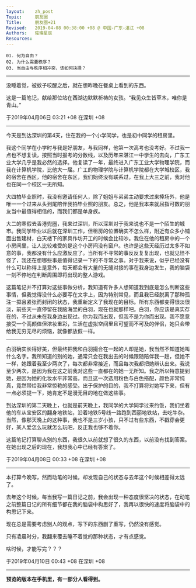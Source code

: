 ```yaml
---
layout:    zh_post
Topic:     朋友圈
Title:     朋友圈+21
Revised:   2019-04-08 00:38:00 +08 @ 中国-广东-湛江 +08
Authors:   璀璨星辰
Resources:
---
```


``` NOTICE
01. 何为自由？
02. 为什么需要秩序？
03. 当自由与秩序相冲突，该如何抉择？
```

--------------------------------------------------------------------------------

没睡着觉，被蚊子咬醒之后，就在想昨晚在餐桌上看到的东西。

这是一篇笔记，献给那位站在西湖边默默祈祷的女孩。“我见众生皆草木，唯你是青山。”

于2019年04月06日 03:21 +08 在深圳 +08

--------------------------------------------------------------------------------

今天是到达深圳的第4天，住在我的一个小学同学，也是初中同学的租房里。

我这个同学在小学时与我是好朋友，与我同样，他第一次高考也没考好。不过我一点也不想复读，按照当时报考的分数线，以及历年来湛江一中学生的去向，广东工业大学几乎是我必然的选择。他复读了一年，最终进入广东工业大学物理学院，而我在计算机学院，比他大一届。广工的物理学院与计算机学院都在大学城校区，我的宿舍在西区，他的宿舍在东区，我们始终没有联系过，在我上大三之前，我对他也在同一个校区一无所知。

大四拍毕业照时，我没有邀请任何人，除了姐姐与弟弟主动要求过来捧场外，他是唯一一个过来从头到尾陪伴我拍毕业照的朋友。总之，他是我本来就屈指可数的朋友当中最值得相信的，而我们都是单身族。

大二的寒假去香港兜圈，我来过深圳，所以深圳对于我来说也不是一个陌生的城市。我同学毕业以后就在深圳工作，但租房的位置确实不怎么样，附近有众多小铺面出售建材，白天楼下的家具作坊开工的时候会比较吵。我住在他的租房中的一个小房间里，让人比较难受的是这个小房间没有窗户。也许是这些天经历过太多不如意的事，我都没有什么应激反应了。当所有不寻常的事反反复复出现，也就见怪不怪了，我还在想哪些事是值得记录一下的不寻常之事。对于我来说，似乎已经没有什么可以称得上是意外，每天都会有大量的无缝对接的事在我身边发生，我的脑袋一刻不停地在判断周围即将出现的整人游戏。

这篇笔记并不打算对这些事做分析，我知道有许多人想知道我到底是怎么判断这些事情，但我觉得没什么必要写在文字上，因为特别常见，而且我已经脱离了那种孤注一掷且紧张而封闭的状态，我重新定义了我现在的目标。所有东西都变得很淡很淡，前些天一直停留在我脑海里的白羽，现在也就那样吧。白羽，你应该是真实存在的，不过从未在我身边出现过。你为我而出现，但我不是为你而出现。我不愿意接受一个高颜值但浓妆重彩，生活在虚拟空间里且可望而不可及的伴侣，她只会带给我无穷无尽的烦恼，就像都放假一样。

--------------------------------------------------------------------------------

白羽确实长得好美，但最终把我和白羽撮合在一起的人却是她，我当然不知道她叫什么名字。我所知道的别的她，通常只会在我出去的时候跟随陪伴我一趟，但她不一样，她跟着我至少两次了，每次都非常接近，而且每次我都把她辨认出来。我说至少两次，是因为我在这之前我对这些一直都在的她一无所知。我之所以特意提到她，是因为她的化妆水平非常高，而且这一次选用粉色与白色搭配，颜色非常纯真，竟然带给我非常惊艳的感受。出于保护的目的，我不打算将对她写下来，但有一点必须提一下，她肯定不是漫无目的地在做这些事。

到达深圳的第二天晚上，也就是前天晚上，我同学的大学同学过来约饭，我们坐着他的车从宝安区的翻身地铁站，沿着地铁5号线一路跑到西丽地铁站，去吃牛杂。当然，像那天晚上的这种事，我也不是三岁小孩，只不过有些东西，不戳穿会更好，某人爱怎么玩就怎么玩吧，反正我也够不着你。

这篇笔记打算聊点别的东西，我很久以前就想了很久的东西，以前没有找到答案。在她出现之后的现在，我想我心中已经有答案了。

于2019年04月08日 00:33 +08 在深圳 +08

--------------------------------------------------------------------------------

本打算今晚写，然而动笔的时候，却发现自己的状态与去年这个时候相差得太远了。

去年这个时候，每当我写一篇日记之前，我会出现一种态度很坚决的状态，在动笔之前整篇日记的所有细节都在我的脑袋中构思好了，我再以很快的速度将脑袋中的构思记下来。

现在总是需要考虑别人的观点，写下的东西删了重写，仍然没有感觉。

只有凌晨时分，我翻来覆去睡不着觉的那种状态，才有点感觉。

啥时候，才能写完？？？

于2019年04月10日 00:43 +08 在深圳 +08

--------------------------------------------------------------------------------

**预览的版本在手机里，有一部分人看得到。**
